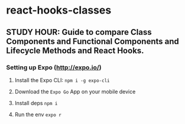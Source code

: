 # react-hooks-classes
## STUDY HOUR: Guide to compare Class Components and Functional Components and Lifecycle Methods and React Hooks.

### Setting up Expo (http://expo.io/)

1) Install the Expo CLI: `npm i -g expo-cli`

2) Download the `Expo Go` App on your mobile device

3) Install deps `npm i`

4) Run the env `expo r`
